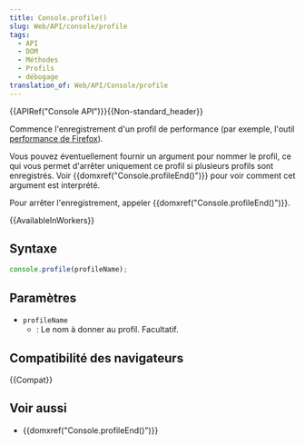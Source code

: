 ```yaml
---
title: Console.profile()
slug: Web/API/console/profile
tags:
  - API
  - DOM
  - Méthodes
  - Profils
  - débogage
translation_of: Web/API/Console/profile
---
```


{{APIRef("Console API")}}{{Non-standard_header}}

Commence l'enregistrement d'un profil de performance (par exemple, l'outil [performance de Firefox](/fr/docs/Outils/Performance)).

Vous pouvez éventuellement fournir un argument pour nommer le profil, ce qui vous permet d'arrêter uniquement ce profil si plusieurs profils sont enregistrés. Voir {{domxref("Console.profileEnd()")}} pour voir comment cet argument est interprété.

Pour arrêter l'enregistrement, appeler {{domxref("Console.profileEnd()")}}.

{{AvailableInWorkers}}

## Syntaxe

```js
console.profile(profileName);
```

## Paramètres

- `profileName`
  - : Le nom à donner au profil. Facultatif.

## Compatibilité des navigateurs

{{Compat}}

## Voir aussi

- {{domxref("Console.profileEnd()")}}
